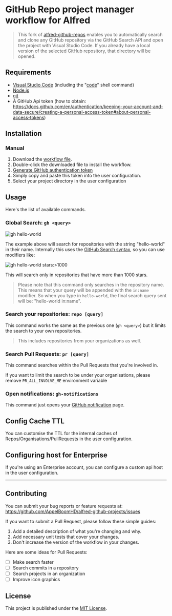 # GitHub Repo project manager workflow for Alfred

> This fork of [alfred-github-repos](https://github.com/edgarjs/alfred-github-repos) enables you to automatically search and clone any GitHub repository via the GitHub Search API and open the project with Visual Studio Code. If you already have a local version of the selected GitHub repository, that directory will be opened.

## Requirements

- [Visual Studio Code](https://code.visualstudio.com) (including the "[code](https://code.visualstudio.com/docs/setup/mac)" shell command)
- [Node.js](https://nodejs.org)
- [git](https://git-scm.com)
- A GitHub Api token (how to obtain: https://docs.github.com/en/authentication/keeping-your-account-and-data-secure/creating-a-personal-access-token#about-personal-access-tokens)

## Installation

### Manual

1. Download the [workflow file](https://github.com/AppelBoomHD/alfred-vscode-github/releases/download/v1.0.1/alfred-vscode-github.alfredworkflow).
2. Double-click the downloaded file to install the workflow.
3. [Generate GitHub authentication token](https://github.com/settings/tokens/new?description=GitHub%20Repos%20Alfred%20workflow&scopes=repo)
4. Simply copy and paste this token into the user configuration.
5. Select your project directory in the user configuration

## Usage

Here's the list of available commands.

### Global Search: `gh <query>`

![gh hello-world](docs/gh-hello-world.png)

The example above will search for repositories with the string "hello-world" in their name. Internally this uses the [GitHub Search syntax][github-search], so you can use modifiers like:

![gh hello-world stars:>1000](docs/gh-hello-world-stars-1000.png)

This will search only in repositories that have more than 1000 stars.

> Please note that this command only searches in the repository name. This means that your query will be appended with the `in:name` modifier. So when you type in `hello-world`, the final search query sent will be: "hello-world in:name".

### Search your repositories: `repo [query]`

This command works the same as the previous one (`gh <query>`) but it limits the search to your own repositories.

> This includes repositories from your organizations as well.

### Search Pull Requests: `pr [query]`

This command searches within the Pull Requests that you're involved in.

If you want to limit the search to be under your organisations, please remove `PR_ALL_INVOLVE_ME` environment variable

### Open notifications: `gh-notifications`

This command just opens your [GitHub notification][notifications-page] page.

## Config Cache TTL

You can customise the TTL for the internal caches of Repos/Organisations/PullRequests in the user configuration.

## Configuring host for Enterprise

If you're using an Enterprise account, you can configure a custom api host in the user configuration.

---

## Contributing

You can submit your bug reports or feature requests at:
https://github.com/AppelBoomHD/alfred-github-projects/issues

If you want to submit a Pull Request, please follow these simple guides:

1. Add a detailed description of what you're changing and why.
2. Add necessary unit tests that cover your changes.
3. Don't increase the version of the workflow in your changes.

Here are some ideas for Pull Requests:

- [ ] Make search faster
- [ ] Search commits in a repository
- [ ] Search projects in an organization
- [ ] Improve icon graphics

## License

This project is published under the [MIT License](LICENSE.md).

[alfred-app]: https://www.alfredapp.com/
[github-search]: https://docs.github.com/en/free-pro-team@latest/github/searching-for-information-on-github/searching-on-github
[download-releases]: https://github.com/AppelBoomHD/alfred-github-projects/releases
[personal-access-token]: https://github.com/settings/tokens/new?description=GitHub%20Repos%20Alfred%20workflow&scopes=repo
[pulls-page]: https://github.com/pulls
[notifications-page]: https://github.com/notifications
[alfred-env-vars]: https://www.alfredapp.com/help/workflows/script-environment-variables/
